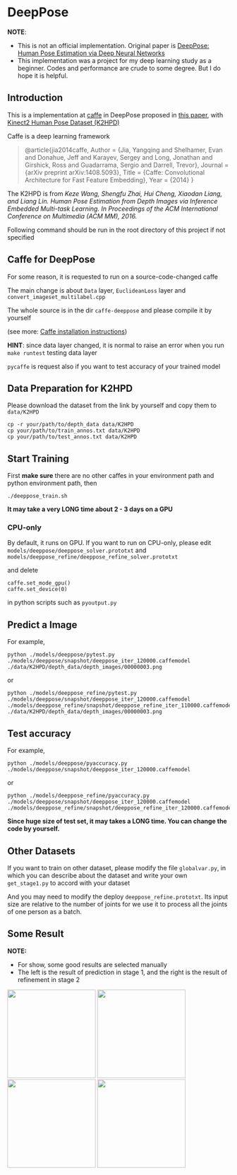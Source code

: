 # DeepPose

**NOTE**:

 - This is not an official implementation. Original paper is [DeepPose: Human Pose Estimation via Deep Neural Networks](http://arxiv.org/abs/1312.4659)
 - This implementation was a project for my deep learning study as a beginner. Codes and performance are crude to some degree. But I do hope it is helpful.

## Introduction 

This is a implementation at [caffe](http://caffe.berkeleyvision.org/) in DeepPose proposed in [this paper](http://arxiv.org/abs/1312.4659), with [Kinect2 Human Pose Dataset (K2HPD)](http://www.sysu-hcp.net/kinect2-human-pose-dataset-k2hpd/)

Caffe is a deep learning framework

>@article{jia2014caffe,
  Author = {Jia, Yangqing and Shelhamer, Evan and Donahue, Jeff and Karayev, Sergey and Long, Jonathan and Girshick, Ross and Guadarrama, Sergio and Darrell, Trevor},
  Journal = {arXiv preprint arXiv:1408.5093},
  Title = {Caffe: Convolutional Architecture for Fast Feature Embedding},
  Year = {2014}
} 

The K2HPD is from *Keze Wang, Shengfu Zhai, Hui Cheng, Xiaodan Liang, and Liang Lin. Human Pose Estimation from Depth Images via Inference Embedded Multi-task Learning. In Proceedings of the ACM International Conference on Multimedia (ACM MM), 2016.*

Following command should be run in the root directory of this project if not specified

## Caffe for DeepPose

For some reason, it is requested to run on a source-code-changed caffe

The main change is about `Data` layer, `EuclideanLoss` layer and `convert_imageset_multilabel.cpp`

The whole source is in the dir `caffe-deeppose` and please compile it by yourself

(see more: [Caffe installation instructions](http://caffe.berkeleyvision.org/installation.html))

**HINT**: since data layer changed, it is normal to raise an error when you run `make runtest` testing data layer

`pycaffe` is request also if you want to test accuracy of your trained model

## Data Preparation for K2HPD

Please download the dataset from the link by yourself and copy them to `data/K2HPD`

```
cp -r your/path/to/depth_data data/K2HPD
cp your/path/to/train_annos.txt data/K2HPD
cp your/path/to/test_annos.txt data/K2HPD
```

## Start Training 

First **make sure** there are no other caffes in your environment path and python environment path, then

```
./deeppose_train.sh
```

**It may take a very LONG time about 2 - 3 days on a GPU**

### CPU-only

By default, it runs on GPU. If you want to run on CPU-only, please edit `models/deeppose/deeppose_solver.prototxt` and `models/deeppose_refine/deeppose_refine_solver.prototxt`

and delete 

```
caffe.set_mode_gpu()
caffe.set_device(0)
``` 

in python scripts such as `pyoutput.py`

## Predict a Image 

For example,

```
python ./models/deeppose/pytest.py ./models/deeppose/snapshot/deeppose_iter_120000.caffemodel ./data/K2HPD/depth_data/depth_images/00000003.png
```

or

```
python ./models/deeppose_refine/pytest.py ./models/deeppose/snapshot/deeppose_iter_120000.caffemodel ./models/deeppose_refine/snapshot/deeppose_refine_iter_110000.caffemodel ./data/K2HPD/depth_data/depth_images/00000003.png
```

## Test accuracy 

For example,

```
python ./models/deeppose/pyaccuracy.py ./models/deeppose/snapshot/deeppose_iter_120000.caffemodel
```

or

```
python ./models/deeppose_refine/pyaccuracy.py ./models/deeppose/snapshot/deeppose_iter_120000.caffemodel ./models/deeppose_refine/snapshot/deeppose_refine_iter_120000.caffemodel
```

**Since huge size of test set, it may takes a LONG time. You can change the code by yourself.**

## Other Datasets

If you want to train on other dataset, please modify the file `globalvar.py`, in which you can describe about the dataset and write your own `get_stage1.py` to accord with your dataset

And you may need to modify the deploy `deeppose_refine.prototxt`. Its input size are relative to the number of joints for we use it to process all the joints of one person as a batch.  

## Some Result

**NOTE:** 

 - For show, some good results are selected manually
 - The left is the result of prediction in stage 1, and the right is the result of refinement in stage 2

<img src="https://i.loli.net/2018/07/23/5b5588b80ff02.png" alt="" height=200/>

<img src="https://i.loli.net/2018/07/23/5b5588b81089f.png" alt="" height=200/>

<img src="https://i.loli.net/2018/07/23/5b5588b812836.png" alt="" height=200/>

<img src="https://i.loli.net/2018/07/23/5b5588b8131f2.png" alt="" height=200/>